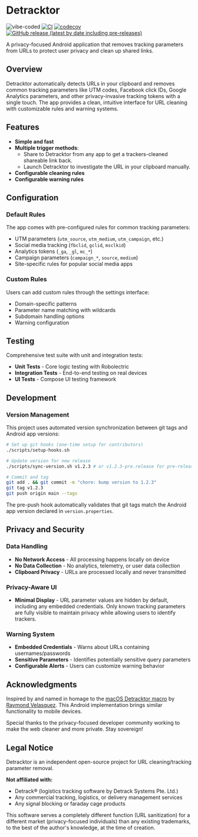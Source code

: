 # Detracktor
![vibe-coded](https://img.shields.io/badge/vibe--coded-✨-blue)
[![CI](https://github.com/cango91/Detracktor/actions/workflows/ci.yml/badge.svg)](https://github.com/cango91/Detracktor/actions/workflows/ci.yml)
[![codecov](https://codecov.io/github/cango91/detracktor/graph/badge.svg?token=00BJ2YAG28)](https://codecov.io/github/cango91/detracktor)
[![GitHub release (latest by date including pre-releases)](https://img.shields.io/github/v/release/cango91/Detracktor?include_prereleases)](https://github.com/cango91/Detracktor/releases)

A privacy-focused Android application that removes tracking parameters from URLs to protect user privacy and clean up shared links.

## Overview

Detracktor automatically detects URLs in your clipboard and removes common tracking parameters like UTM codes, Facebook click IDs, Google Analytics parameters, and other privacy-invasive tracking tokens with a single touch. The app provides a clean, intuitive interface for URL cleaning with customizable rules and warning systems.

## Features

- **Simple and fast** 
- **Multiple trigger methods**:
  - Share to Detracktor from any app to get a trackers-cleaned shareable link back.
  - Launch Detracktor to investigate the URL in your clipboard manually.
- **Configurable cleaning rules**
- **Configurable warning rules**

## Configuration

### Default Rules
The app comes with pre-configured rules for common tracking parameters:
- UTM parameters (`utm_source`, `utm_medium`, `utm_campaign`, etc.)
- Social media tracking (`fbclid`, `gclid`, `msclkid`)
- Analytics tokens (`_ga`, `_gl`, `mc_*`)
- Campaign parameters (`campaign_*`, `source`, `medium`)
- Site-specific rules for popular social media apps

### Custom Rules
Users can add custom rules through the settings interface:
- Domain-specific patterns
- Parameter name matching with wildcards
- Subdomain handling options
- Warning configuration

## Testing

Comprehensive test suite with unit and integration tests:
- **Unit Tests** - Core logic testing with Robolectric
- **Integration Tests** - End-to-end testing on real devices
- **UI Tests** - Compose UI testing framework

## Development

### Version Management
This project uses automated version synchronization between git tags and Android app versions:

```bash
# Set up git hooks (one-time setup for contributors)
./scripts/setup-hooks.sh

# Update version for new release
./scripts/sync-version.sh v1.2.3 # or v1.2.3-pre.release for pre-release versions

# Commit and tag
git add . && git commit -m "chore: bump version to 1.2.3"
git tag v1.2.3
git push origin main --tags
```

The pre-push hook automatically validates that git tags match the Android app version declared in `version.properties`.

## Privacy and Security

### Data Handling
- **No Network Access** - All processing happens locally on device
- **No Data Collection** - No analytics, telemetry, or user data collection
- **Clipboard Privacy** - URLs are processed locally and never transmitted

### Privacy-Aware UI
- **Minimal Display** - URL parameter values are hidden by default, including any embedded credentials. Only known tracking parameters are fully visible to maintain privacy while allowing users to identify trackers.

### Warning System
- **Embedded Credentials** - Warns about URLs containing usernames/passwords
- **Sensitive Parameters** - Identifies potentially sensitive query parameters
- **Configurable Alerts** - Users can customize warning behavior

## Acknowledgments

Inspired by and named in homage to the [macOS Detracktor macro](https://monvelasquez.com/articles/2021-09/detracktor) by [Raymond Velasquez](https://github.com/rvelasq). This Android implementation brings similar functionality to mobile devices.

Special thanks to the privacy-focused developer community working to make the web cleaner and more private. Stay sovereign!

## Legal Notice

Detracktor is an independent open-source project for URL cleaning/tracking parameter removal.

**Not affiliated with:**
- Detrack® (logistics tracking software by Detrack Systems Pte. Ltd.)  
- Any commercial tracking, logistics, or delivery management services
- Any signal blocking or faraday cage products

This software serves a completely different function (URL sanitization) for a different market (privacy-focused individuals) than any existing trademarks, to the best of the author's knowledge, at the time of creation.